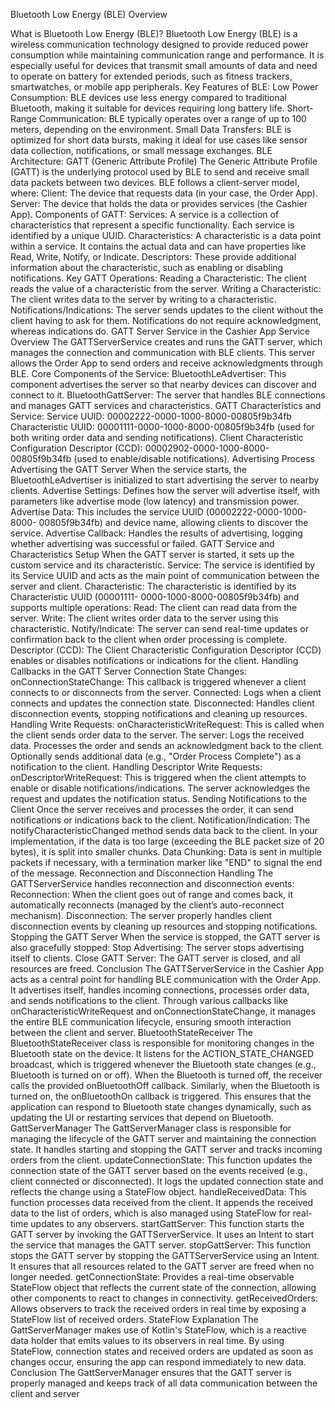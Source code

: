 Bluetooth Low Energy (BLE) Overview

What is Bluetooth Low Energy (BLE)? Bluetooth Low Energy (BLE) is a wireless communication technology designed to provide reduced power consumption while maintaining communication range and performance. It is especially useful for devices that transmit small amounts of data and need to operate on battery for extended periods, such as fitness trackers, smartwatches, or mobile app peripherals. Key Features of BLE:
Low Power Consumption: BLE devices use less energy compared to traditional Bluetooth, making it suitable for devices requiring long battery life.
Short-Range Communication: BLE typically operates over a range of up to 100 meters, depending on the environment.
Small Data Transfers: BLE is optimized for short data bursts, making it ideal for use cases like sensor data collection, notifications, or small message exchanges.
BLE Architecture: GATT (Generic Attribute Profile) The Generic Attribute Profile (GATT) is the underlying protocol used by BLE to send and receive small data packets between two devices. BLE follows a client-server model, where:
Client: The device that requests data (in your case, the Order App).
Server: The device that holds the data or provides services (the Cashier App). Components of GATT:
Services: A service is a collection of characteristics that represent a specific functionality. Each service is identified by a unique UUID.
Characteristics: A characteristic is a data point within a service. It contains the actual data and can have properties like Read, Write, Notify, or Indicate.
Descriptors: These provide additional information about the characteristic, such as enabling or disabling notifications. Key GATT Operations:
Reading a Characteristic: The client reads the value of a characteristic from the server.
Writing a Characteristic: The client writes data to the server by writing to a characteristic.
Notifications/Indications: The server sends updates to the client without the client having to ask for them. Notifications do not require acknowledgment, whereas indications do. GATT Server Service in the Cashier App
Service Overview The GATTServerService creates and runs the GATT server, which manages the connection and communication with BLE clients. This server allows the Order App to send orders and receive acknowledgments through BLE. Core Components of the Service:
BluetoothLeAdvertiser: This component advertises the server so that nearby devices can discover and connect to it.
BluetoothGattServer: The server that handles BLE connections and manages GATT services and characteristics.
GATT Characteristics and Service:
Service UUID: 00002222-0000-1000-8000-00805f9b34fb
Characteristic UUID: 00001111-0000-1000-8000-00805f9b34fb (used for both writing order data and sending notifications).
Client Characteristic Configuration Descriptor (CCD): 00002902-0000-1000-8000- 00805f9b34fb (used to enable/disable notifications).
Advertising Process Advertising the GATT Server When the service starts, the BluetoothLeAdvertiser is initialized to start advertising the server to nearby clients.
Advertise Settings: Defines how the server will advertise itself, with parameters like advertise mode (low latency) and transmission power.
Advertise Data: This includes the service UUID (00002222-0000-1000-8000- 00805f9b34fb) and device name, allowing clients to discover the service.
Advertise Callback: Handles the results of advertising, logging whether advertising was successful or failed.
GATT Service and Characteristics Setup When the GATT server is started, it sets up the custom service and its characteristic.
Service: The service is identified by its Service UUID and acts as the main point of communication between the server and client.
Characteristic: The characteristic is identified by its Characteristic UUID (00001111- 0000-1000-8000-00805f9b34fb) and supports multiple operations:
Read: The client can read data from the server.
Write: The client writes order data to the server using this characteristic.
Notify/Indicate: The server can send real-time updates or confirmation back to the client when order processing is complete.
Descriptor (CCD): The Client Characteristic Configuration Descriptor (CCD) enables or disables notifications or indications for the client.
Handling Callbacks in the GATT Server Connection State Changes: onConnectionStateChange: This callback is triggered whenever a client connects to or disconnects from the server.
Connected: Logs when a client connects and updates the connection state.
Disconnected: Handles client disconnection events, stopping notifications and cleaning up resources. Handling Write Requests: onCharacteristicWriteRequest: This is called when the client sends order data to the server. The server:
Logs the received data.
Processes the order and sends an acknowledgment back to the client.
Optionally sends additional data (e.g., "Order Process Complete") as a notification to the client. Handling Descriptor Write Requests: onDescriptorWriteRequest: This is triggered when the client attempts to enable or disable notifications/indications. The server acknowledges the request and updates the notification status.
Sending Notifications to the Client Once the server receives and processes the order, it can send notifications or indications back to the client.
Notification/Indication: The notifyCharacteristicChanged method sends data back to the client. In your implementation, if the data is too large (exceeding the BLE packet size of 20 bytes), it is split into smaller chunks.
Data Chunking: Data is sent in multiple packets if necessary, with a termination marker like "END" to signal the end of the message.
Reconnection and Disconnection Handling The GATTServerService handles reconnection and disconnection events:
Reconnection: When the client goes out of range and comes back, it automatically reconnects (managed by the client’s auto-reconnect mechanism).
Disconnection: The server properly handles client disconnection events by cleaning up resources and stopping notifications.
Stopping the GATT Server When the service is stopped, the GATT server is also gracefully stopped:
Stop Advertising: The server stops advertising itself to clients.
Close GATT Server: The GATT server is closed, and all resources are freed. Conclusion The GATTServerService in the Cashier App acts as a central point for handling BLE communication with the Order App. It advertises itself, handles incoming connections, processes order data, and sends notifications to the client. Through various callbacks like onCharacteristicWriteRequest and onConnectionStateChange, it manages the entire BLE communication lifecycle, ensuring smooth interaction between the client and server. BluetoothStateReceiver The BluetoothStateReceiver class is responsible for monitoring changes in the Bluetooth state on the device. It listens for the ACTION_STATE_CHANGED broadcast, which is triggered whenever the Bluetooth state changes (e.g., Bluetooth is turned on or off). When the Bluetooth is turned off, the receiver calls the provided onBluetoothOff callback. Similarly, when the Bluetooth is turned on, the onBluetoothOn callback is triggered. This ensures that the application can respond to Bluetooth state changes dynamically, such as updating the UI or restarting services that depend on Bluetooth. GattServerManager The GattServerManager class is responsible for managing the lifecycle of the GATT server and maintaining the connection state. It handles starting and stopping the GATT server and tracks incoming orders from the client.
updateConnectionState: This function updates the connection state of the GATT server based on the events received (e.g., client connected or disconnected). It logs the updated connection state and reflects the change using a StateFlow object.
handleReceivedData: This function processes data received from the client. It appends the received data to the list of orders, which is also managed using StateFlow for real-time updates to any observers.
startGattServer: This function starts the GATT server by invoking the GATTServerService. It uses an Intent to start the service that manages the GATT server.
stopGattServer: This function stops the GATT server by stopping the GATTServerService using an Intent. It ensures that all resources related to the GATT server are freed when no longer needed.
getConnectionState: Provides a real-time observable StateFlow object that reflects the current state of the connection, allowing other components to react to changes in connectivity.
getReceivedOrders: Allows observers to track the received orders in real time by exposing a StateFlow list of received orders. StateFlow Explanation The GattServerManager makes use of Kotlin's StateFlow, which is a reactive data holder that emits values to its observers in real time. By using StateFlow, connection states and received orders are updated as soon as changes occur, ensuring the app can respond immediately to new data. Conclusion The GattServerManager ensures that the GATT server is properly managed and keeps track of all data communication between the client and server
